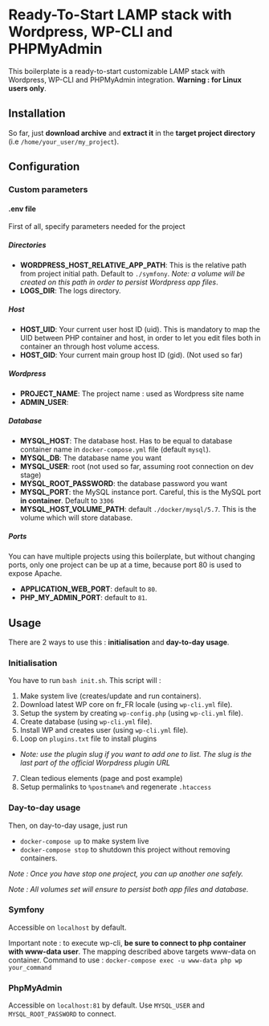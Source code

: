 # Ready-To-Start LAMP stack with Wordpress, WP-CLI and PHPMyAdmin
This boilerplate is a ready-to-start customizable LAMP stack with Wordpress, WP-CLI and PHPMyAdmin integration. 
__Warning : for Linux users only__.

## Installation
So far, just __download archive__ and __extract it__ in the __target project directory__ (i.e `/home/your_user/my_project`).

## Configuration
### Custom parameters

#### .env file
First of all, specify parameters needed for the project

##### Directories
- __WORDPRESS_HOST_RELATIVE_APP_PATH__: This is the relative path from project initial path. Default to `./symfony`. _Note: a volume will be created on this path in order to persist Wordpress app files_. 
- __LOGS_DIR__: The logs directory.

##### Host
- __HOST_UID__: Your current user host ID (uid). This is mandatory to map the UID between PHP container and host, in order to let you edit files both in container an through host volume access.
- __HOST_GID__: Your current main group host ID (gid). (Not used so far)

##### Wordpress
- __PROJECT_NAME__: The project name : used as Wordpress site name
- __ADMIN_USER__:

##### Database
- __MYSQL_HOST__: The database host. Has to be equal to database container name in `docker-compose.yml` file (default `mysql`).    
- __MYSQL_DB__: The database name you want
- __MYSQL_USER__: root (not used so far, assuming root connection on dev stage)
- __MYSQL_ROOT_PASSWORD__: the database password you want 
- __MYSQL_PORT__: the MySQL instance port. Careful, this is the MySQL port __in container__. Default to `3306`  
- __MYSQL_HOST_VOLUME_PATH__: default `./docker/mysql/5.7`. This is the volume which will store database.

##### Ports    

You can have multiple projects using this boilerplate, but without changing ports, only one project can be up at a time, because port 80 is used to expose Apache.

- __APPLICATION_WEB_PORT__: default to `80`.
- __PHP_MY_ADMIN_PORT__: default to `81`.


## Usage
There are 2 ways to use this : __initialisation__ and __day-to-day usage__.
### Initialisation
You have to run `bash init.sh`. This script will :
1. Make system live (creates/update and run containers).
2. Download latest WP core on fr_FR locale (using `wp-cli.yml` file).
3. Setup the system by creating `wp-config.php` (using `wp-cli.yml` file).
4. Create database (using `wp-cli.yml` file).
5. Install WP and creates user (using `wp-cli.yml` file).
6. Loop on `plugins.txt` file to install plugins
  - _Note: use the plugin slug if you want to add one to list. The slug is the last part of the official Worpdress plugin URL_
7. Clean tedious elements (page and post example)
8. Setup permalinks to `%postname%` and regenerate `.htaccess`
 

### Day-to-day usage
Then, on day-to-day usage, just run 
- `docker-compose up` to make system live
- `docker-compose stop` to shutdown this project without removing containers. 

_Note : Once you have stop one project, you can up another one safely._

_Note : All volumes set will ensure to persist both app files and database._

### Symfony
Accessible on `localhost` by default.

Important note : to execute wp-cli, __be sure to connect to php container with www-data user__. The mapping described above targets www-data on container.
Command to use : `docker-compose exec -u www-data php wp your_command`

### PhpMyAdmin
Accessible on `localhost:81` by default. Use `MYSQL_USER` and `MYSQL_ROOT_PASSWORD` to connect.